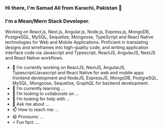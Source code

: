 ### Hi there, I'm Samad Ali from Karachi, Pakistan 👋

### I'm a Mean/Mern Stack Developer.

Working on React.js, Next.js, Angular.js, Node.js, Express.js, MongoDB, PostgreSQL, MySQL, Sequelize, Mongoose, TypeScript and React Native technologies for Web and Mobile Applications. Proficient in translating designs and wireframes into high-quality code, and writing application interface code via Javascript and Typescript, ReactJS, AngularJS, NextJS and React Native workflows. 

<!--
**alihaiderdev/alihaiderdev** is a ✨ _special_ ✨ repository because its `README.md` (this file) appears on your GitHub profile.

Here are some ideas to get you started:
-->

- 🔭 I’m currently working on ReactJS, NextJS, AngularJS, Typescript/Javascript and React Native for web and mobile apps frontend development and NodeJS, ExpressJS, MongoDB, PostgreSQL, MySQL, Mongoose, Sequelize, GraphQL for backend development.
- 🌱 I’m currently learning ...
- 👯 I’m looking to collaborate on ...
- 🤔 I’m looking for help with ...
- 💬 Ask me about ...
- 📫 How to reach me: ...
- 😄 Pronouns: ...
- ⚡ Fun fact: ...

